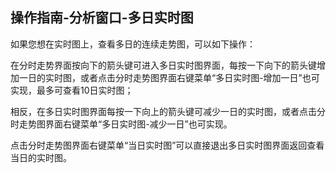 ## 操作指南-分析窗口-多日实时图

如果您想在实时图上，查看多日的连续走势图，可以如下操作：

在分时走势界面按向下的箭头键可进入多日实时图界面，每按一下向下的箭头键增加一日的实时图，或者点击分时走势图界面右键菜单“多日实时图-增加一日”也可实现，最多可查看10日实时图；

相反，在多日实时图界面每按一下向上的箭头键可减少一日的实时图，或者点击分时走势图界面右键菜单“多日实时图-减少一日”也可实现。

点击分时走势图界面右键菜单“当日实时图”可以直接退出多日实时图界面返回查看当日的实时图。

